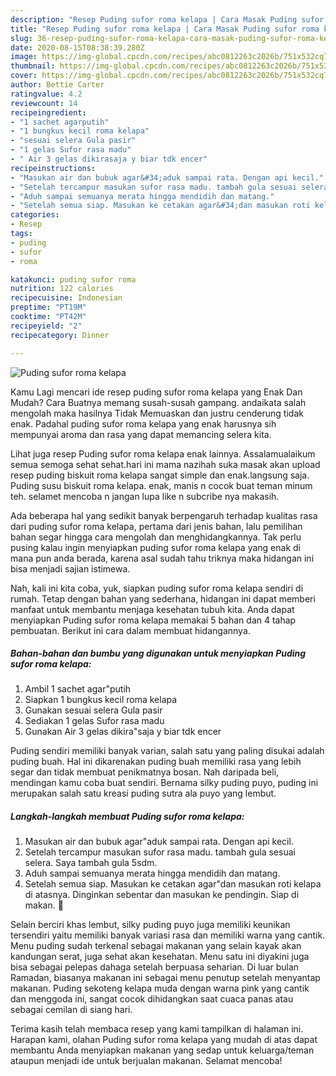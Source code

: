 ```yaml
---
description: "Resep Puding sufor roma kelapa | Cara Masak Puding sufor roma kelapa Yang Bisa Manjain Lidah"
title: "Resep Puding sufor roma kelapa | Cara Masak Puding sufor roma kelapa Yang Bisa Manjain Lidah"
slug: 36-resep-puding-sufor-roma-kelapa-cara-masak-puding-sufor-roma-kelapa-yang-bisa-manjain-lidah
date: 2020-08-15T08:38:39.280Z
image: https://img-global.cpcdn.com/recipes/abc0812263c2026b/751x532cq70/puding-sufor-roma-kelapa-foto-resep-utama.jpg
thumbnail: https://img-global.cpcdn.com/recipes/abc0812263c2026b/751x532cq70/puding-sufor-roma-kelapa-foto-resep-utama.jpg
cover: https://img-global.cpcdn.com/recipes/abc0812263c2026b/751x532cq70/puding-sufor-roma-kelapa-foto-resep-utama.jpg
author: Bettie Carter
ratingvalue: 4.2
reviewcount: 14
recipeingredient:
- "1 sachet agarputih"
- "1 bungkus kecil roma kelapa"
- "sesuai selera Gula pasir"
- "1 gelas Sufor rasa madu"
- " Air 3 gelas dikirasaja y biar tdk encer"
recipeinstructions:
- "Masukan air dan bubuk agar&#34;aduk sampai rata. Dengan api kecil."
- "Setelah tercampur masukan sufor rasa madu. tambah gula sesuai selera. Saya tambah gula 5sdm."
- "Aduh sampai semuanya merata hingga mendidih dan matang."
- "Setelah semua siap. Masukan ke cetakan agar&#34;dan masukan roti kelapa di atasnya. Dinginkan sebentar dan masukan ke pendingin. Siap di makan. 🥰"
categories:
- Resep
tags:
- puding
- sufor
- roma

katakunci: puding sufor roma 
nutrition: 122 calories
recipecuisine: Indonesian
preptime: "PT19M"
cooktime: "PT42M"
recipeyield: "2"
recipecategory: Dinner

---
```



![Puding sufor roma kelapa](https://img-global.cpcdn.com/recipes/abc0812263c2026b/751x532cq70/puding-sufor-roma-kelapa-foto-resep-utama.jpg)

Kamu Lagi mencari ide resep puding sufor roma kelapa yang Enak Dan Mudah? Cara Buatnya memang susah-susah gampang. andaikata salah mengolah maka hasilnya Tidak Memuaskan dan justru cenderung tidak enak. Padahal puding sufor roma kelapa yang enak harusnya sih mempunyai aroma dan rasa yang dapat memancing selera kita.

Lihat juga resep Puding sufor roma kelapa enak lainnya. Assalamualaikum semua semoga sehat sehat.hari ini mama nazihah suka masak akan upload resep puding biskuit roma kelapa sangat simple dan enak.langsung saja. Puding susu biskuit roma kelapa. enak, manis n cocok buat teman minum teh. selamet mencoba n jangan lupa like n subcribe nya makasih.

Ada beberapa hal yang sedikit banyak berpengaruh terhadap kualitas rasa dari puding sufor roma kelapa, pertama dari jenis bahan, lalu pemilihan bahan segar hingga cara mengolah dan menghidangkannya. Tak perlu pusing kalau ingin menyiapkan puding sufor roma kelapa yang enak di mana pun anda berada, karena asal sudah tahu triknya maka hidangan ini bisa menjadi sajian istimewa.


Nah, kali ini kita coba, yuk, siapkan puding sufor roma kelapa sendiri di rumah. Tetap dengan bahan yang sederhana, hidangan ini dapat memberi manfaat untuk membantu menjaga kesehatan tubuh kita. Anda dapat menyiapkan Puding sufor roma kelapa memakai 5 bahan dan 4 tahap pembuatan. Berikut ini cara dalam membuat hidangannya.

<!--inarticleads1-->

##### Bahan-bahan dan bumbu yang digunakan untuk menyiapkan Puding sufor roma kelapa:

1. Ambil 1 sachet agar&#34;putih
1. Siapkan 1 bungkus kecil roma kelapa
1. Gunakan sesuai selera Gula pasir
1. Sediakan 1 gelas Sufor rasa madu
1. Gunakan  Air 3 gelas dikira&#34;saja y biar tdk encer


Puding sendiri memiliki banyak varian, salah satu yang paling disukai adalah puding buah. Hal ini dikarenakan puding buah memiliki rasa yang lebih segar dan tidak membuat penikmatnya bosan. Nah daripada beli, mendingan kamu coba buat sendiri. Bernama silky puding puyo, puding ini merupakan salah satu kreasi puding sutra ala puyo yang lembut. 

<!--inarticleads2-->

##### Langkah-langkah membuat Puding sufor roma kelapa:

1. Masukan air dan bubuk agar&#34;aduk sampai rata. Dengan api kecil.
1. Setelah tercampur masukan sufor rasa madu. tambah gula sesuai selera. Saya tambah gula 5sdm.
1. Aduh sampai semuanya merata hingga mendidih dan matang.
1. Setelah semua siap. Masukan ke cetakan agar&#34;dan masukan roti kelapa di atasnya. Dinginkan sebentar dan masukan ke pendingin. Siap di makan. 🥰


Selain berciri khas lembut, silky puding puyo juga memiliki keunikan tersendiri yaitu memiliki banyak variasi rasa dan memiliki warna yang cantik. Menu puding sudah terkenal sebagai makanan yang selain kayak akan kandungan serat, juga sehat akan kesehatan. Menu satu ini diyakini juga bisa sebagai pelepas dahaga setelah berpuasa seharian. Di luar bulan Ramadan, biasanya makanan ini sebagai menu penutup setelah menyantap makanan. Puding sekoteng kelapa muda dengan warna pink yang cantik dan menggoda ini, sangat cocok dihidangkan saat cuaca panas atau sebagai cemilan di siang hari. 

Terima kasih telah membaca resep yang kami tampilkan di halaman ini. Harapan kami, olahan Puding sufor roma kelapa yang mudah di atas dapat membantu Anda menyiapkan makanan yang sedap untuk keluarga/teman ataupun menjadi ide untuk berjualan makanan. Selamat mencoba!
